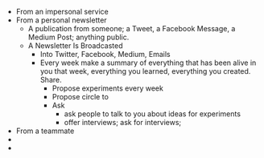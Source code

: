- From an impersonal service
- From a personal newsletter
	- A publication from someone; a Tweet, a Facebook Message, a Medium Post; anything public.
	- A Newsletter Is Broadcasted
		- Into Twitter, Facebook, Medium, Emails
		- Every week make a summary of everything that has been alive in you that week, everything you learned, everything you created. Share.
			- Propose experiments every week
			- Propose circle to
			- Ask
				- ask people to talk to you about ideas for experiments
				- offer interviews; ask for interviews;
- From a teammate
-
-